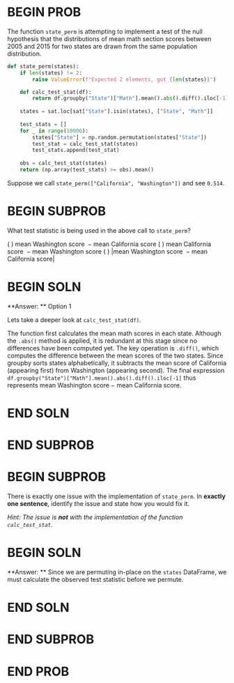 # BEGIN PROB
The function `state_perm` is attempting to implement a test of the null hypothesis that the distributions of mean math section scores between 2005 and 2015 for two states are drawn from the same population distribution.

```py
def state_perm(states):
    if len(states) != 2:
        raise ValueError(f"Expected 2 elements, got {len(states)}")

    def calc_test_stat(df):
        return df.groupby("State")["Math"].mean().abs().diff().iloc[-1]
    
    states = sat.loc[sat["State"].isin(states), ["State", "Math"]]
    
    test_stats = []
    for _ in range(10000):
        states["State"] = np.random.permutation(states["State"])
        test_stat = calc_test_stat(states)
        test_stats.append(test_stat)
        
    obs = calc_test_stat(states)
    return (np.array(test_stats) >= obs).mean()
```

Suppose we call `state_perm(["California", "Washington"])` and see `0.514`.

# BEGIN SUBPROB
What test statistic is being used in the above call to `state_perm`?

( ) $\text{mean Washington score } - \text{mean California score}$
( ) $\text{mean California score } - \text{mean Washington score}$
( ) $\big|\text{mean Washington score } - \text{mean California score} \big|$
    
# BEGIN SOLN
**Answer: ** Option 1

Lets take a deeper look at `calc_test_stat(df)`. 

The function first calculates the mean math scores in each state. Although the `.abs()` method is applied, it is redundant at this stage since no differences have been computed yet. The key operation is `.diff()`, which computes the difference between the mean scores of the two states. Since groupby sorts states alphabetically, it subtracts the mean score of California (appearing first) from Washington (appearing second). The final expression `df.groupby("State")["Math"].mean().abs().diff().iloc[-1]` thus represents mean Washington score − mean California score.

# END SOLN

# END SUBPROB

# BEGIN SUBPROB
There is exactly one issue with the implementation of `state_perm`. In **exactly one sentence**, identify the issue and state how you would fix it.

*Hint: The issue is **not** with the implementation of the function `calc_test_stat`.*

# BEGIN SOLN

**Answer: ** Since we are permuting in-place on the `states` DataFrame, we must calculate the observed test statistic before we permute.

# END SOLN
    
# END SUBPROB

# END PROB